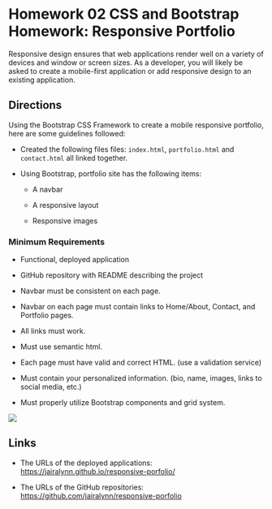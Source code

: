 # Homework 02 CSS and Bootstrap Homework: Responsive Portfolio

Responsive design ensures that web applications render well on a variety of devices and window or screen sizes. As a developer, you will likely be asked to create a mobile-first application or add responsive design to an existing application. 


## Directions

Using the Bootstrap CSS Framework to create a mobile responsive portfolio, here are some guidelines followed:

* Created the following files files: `index.html`, `portfolio.html` and `contact.html` all linked together.

* Using Bootstrap, portfolio site has the following items:

   * A navbar

   * A responsive layout

   * Responsive images


### Minimum Requirements

* Functional, deployed application

* GitHub repository with README describing the project

* Navbar must be consistent on each page.

* Navbar on each page must contain links to Home/About, Contact, and Portfolio pages.

* All links must work.

* Must use semantic html.

* Each page must have valid and correct HTML. (use a validation service)

* Must contain your personalized information. (bio, name, images, links to social media, etc.)

* Must properly utilize Bootstrap components and grid system.


<img src = "./assets/images/portfolio.gif"/>





## Links


* The URLs of the deployed applications:
https://jairalynn.github.io/responsive-porfolio/


* The URLs of the GitHub repositories:
https://github.com/jairalynn/responsive-porfolio

